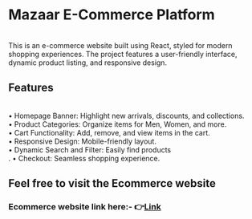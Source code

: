 <h1>Mazaar E-Commerce Platform</h1>
<br>
This is an e-commerce website built using React, styled for modern shopping experiences. The project features a user-friendly interface, dynamic product listing, and responsive design.
<br>
<h2>Features</h2>
<br>
• Homepage Banner: Highlight new arrivals, discounts, and collections.<br>
• Product Categories: Organize items for Men, Women, and more.<br>
• Cart Functionality: Add, remove, and view items in the cart.<br>
• Responsive Design: Mobile-friendly layout.<br>
• Dynamic Search and Filter: Easily find products<br>.
• Checkout: Seamless shopping experience.<br>
<h2>Feel free to visit the Ecommerce website</h2>
<h3>Ecommerce website link here:-
👉<a href="https://ecommerceplatformusingreact.netlify.app/" target="_blank">Link</a>
</h3>
